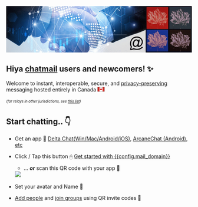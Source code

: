 
<img class="banner" src="collage-top.png"/>

## Hiya [chatmail](https://chatmail.at) users and newcomers! ✨

Welcome to instant, interoperable, secure, and [privacy-preserving](privacy.html) messaging
hosted entirely in Canada <img src="1f1e8-1f1e6-sm.png"/>

<sub><sup>*(for relays in other jurisdictions, see [this list](https://chatmail.at/relays))*</sup></sub>

## Start chatting.. 👇

- Get an app 📲
[Delta Chat(Win/Mac/Android/iOS)](https://delta.chat/en/download), [ArcaneChat (Android)](https://arcanechat.me/#download), [etc](https://chatmail.at/clients)

- Click / Tap this button 🖱
<a class="cta-button" href="DCACCOUNT:https://{{ config.mail_domain }}/new">Get started with {{config.mail_domain}}</a>

    - ... ***or*** scan this QR code with your app 📸 
    <a href="DCACCOUNT:https://{{ config.mail_domain }}/new">
    <img width=300 style="float: none;" src="qr-chatmail-invite-{{config.mail_domain}}.png" /></a>

- Set your avatar and Name 🐣

- [Add people](https://delta.chat/en/help#howtoe2ee) and [join groups](https://delta.chat/en/help#groups) using QR invite codes 💬
